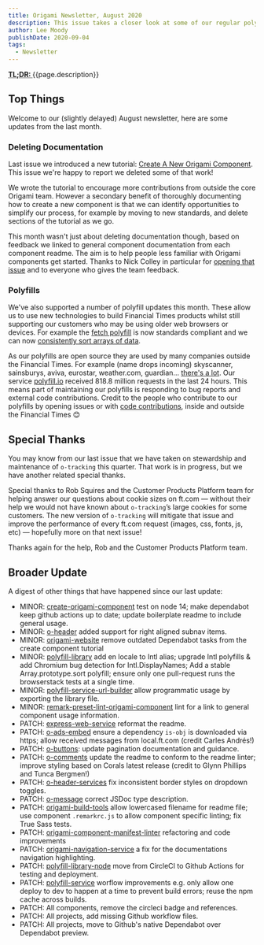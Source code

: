 ```yaml
---
title: Origami Newsletter, August 2020
description: This issue takes a closer look at some of our regular polyfill and documentation work.
author: Lee Moody
publishDate: 2020-09-04
tags:
  - Newsletter
---
```


<abbr title="Too long; didn't read">
	<strong>
	TL;DR:
	</strong>
</abbr> {{page.description}}

## Top Things

Welcome to our (slightly delayed) August newsletter, here are some updates from the last month.

### Deleting Documentation

Last issue we introduced a new tutorial: [Create A New Origami Component](/documentation/tutorials/create-a-new-component-part-1/). This issue we're happy to report we deleted some of that work!

We wrote the tutorial to encourage more contributions from outside the core Origami team. However a secondary benefit of thoroughly documenting how to create a new component is that we can identify opportunities to simplify our process, for example by moving to new standards, and delete sections of the tutorial as we go.

This month wasn't just about deleting documentation though, based on feedback we linked to general component documentation from each component readme. The aim is to help people less familiar with Origami components get started. Thanks to Nick Colley in particular for [opening that issue](https://github.com/Financial-Times/origami/issues/59) and to everyone who gives the team feedback.

### Polyfills

We've also supported a number of polyfill updates this month. These allow us to use new technologies to build Financial Times products whilst still supporting our customers who may be using older web browsers or devices. For example the [fetch polyfill](https://github.com/github/fetch/releases/tag/v3.3.0) is now standards compliant and we can now [consistently sort arrays of data](https://github.com/Financial-Times/polyfill-library/pull/776).

As our polyfills are open source they are used by many companies outside the Financial Times. For example (name drops incoming) skyscanner, sainsburys, aviva, eurostar, weather.com, guardian... [there's a lot](https://trends.builtwith.com/javascript/Polyfill-IO). Our service [polyfill.io](polyfill.io/) received 818.8 million requests in the last 24 hours. This means part of maintaining our polyfills is responding to bug reports and external code contributions. Credit to the people who contribute to our polyfills by opening issues or with [code contributions](https://github.com/Financial-Times/polyfill-library/graphs/contributors), inside and outside the Financial Times 😊

## Special Thanks

You may know from our last issue that we have taken on stewardship and maintenance of `o-tracking` this quarter. That work is in progress, but we have another related special thanks.

Special thanks to Rob Squires and the Customer Products Platform team for helping answer our questions about cookie sizes on ft.com — without their help we would not have known about `o-tracking`’s large cookies for some customers. The new version of `o-tracking` will mitigate that issue and improve the performance of every ft.com request (images, css, fonts, js, etc) — hopefully more on that next issue!

Thanks again for the help, Rob and the Customer Products Platform team.

## Broader Update

A digest of other things that have happened since our last update:

- MINOR: [create-origami-component](https://github.com/Financial-Times/create-origami-component) test on node 14; make dependabot keep github actions up to date; update boilerplate readme to include general usage.
- MINOR: [o-header](https://github.com/Financial-Times/o-header) added support for right aligned subnav items.
- MINOR: [origami-website](https://github.com/Financial-Times/origami-website) remove outdated Dependabot tasks from the create component tutorial
- MINOR: [polyfill-library](https://github.com/Financial-Times/polyfill-library) add en locale to Intl alias; upgrade Intl polyfills & add Chromium bug detection for Intl.DisplayNames; Add a stable Array.prototype.sort polyfill; ensure only one pull-request runs the browserstack tests at a single time.
- MINOR: [polyfill-service-url-builder](https://github.com/Financial-Times/polyfill-service-url-builder) allow programmatic usage by exporting the library file.
- MINOR: [remark-preset-lint-origami-component](https://github.com/Financial-Times/remark-preset-lint-origami-component) lint for a link to general component usage information.
- PATCH: [express-web-service](https://github.com/Financial-Times/express-web-service) reformat the readme.
- PATCH: [o-ads-embed](https://github.com/Financial-Times/o-ads-embed) ensure a dependency `is-obj` is downloaded via https; allow received messages from local.ft.com (credit Carles Andrés!)
- PATCH: [o-buttons](https://github.com/Financial-Times/o-buttons): update pagination documentation and guidance.
- PATCH: [o-comments](https://github.com/Financial-Times/o-comments) update the readme to conform to the readme linter; improve styling based on Corals latest release (credit to Glynn Phillips and Tunca Bergmen!)
- PATCH: [o-header-services](https://github.com/Financial-Times/o-header-services) fix inconsistent border styles on dropdown toggles.
- PATCH: [o-message](https://github.com/Financial-Times/o-message) correct JSDoc type description.
- PATCH: [origami-build-tools](https://github.com/Financial-Times/origami-build-tools) allow lowercased filename for readme file; use component `.remarkrc.js` to allow component specific linting; fix True Sass tests.
- PATCH: [origami-component-manifest-linter](https://github.com/Financial-Times/origami-component-manifest-linter) refactoring and code improvements
- PATCH: [origami-navigation-service](https://github.com/Financial-Times/origami-navigation-service) a fix for the documentations navigation highlighting.
- PATCH: [polyfill-library-node](https://github.com/Financial-Times/polyfill-library-node) move from CircleCI to Github Actions for testing and deployment.
- PATCH: [polyfill-service](https://github.com/Financial-Times/polyfill-service) worflow improvements e.g. only allow one deploy to dev to happen at a time to prevent build errors; reuse the npm cache across builds.
- PATCH: All components, remove the circleci badge and references.
- PATCH: All projects, add missing Github workflow files.
- PATCH: All projects, move to Github's native Dependabot over Dependabot preview.
